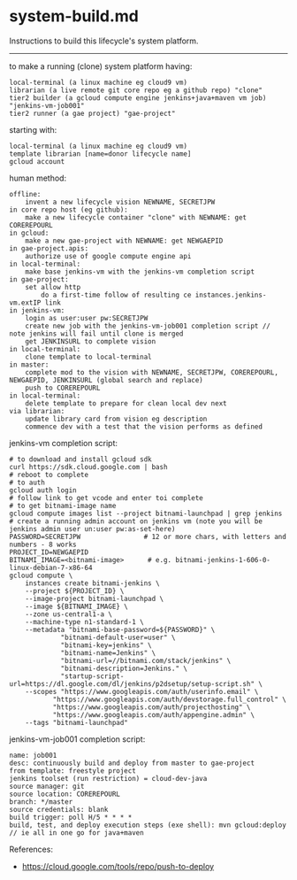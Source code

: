 # system-build.md

Instructions to build this lifecycle's system platform.

---

to make a running (clone) system platform having:

    local-terminal (a linux machine eg cloud9 vm)
    librarian (a live remote git core repo eg a github repo) "clone"
    tier2 builder (a gcloud compute engine jenkins+java+maven vm job) "jenkins-vm-job001"
    tier2 runner (a gae project) "gae-project"

    
starting with:

    local-terminal (a linux machine eg cloud9 vm)
    template librarian [name=donor lifecycle name]
    gcloud account

    
human method:

    offline:
        invent a new lifecycle vision NEWNAME, SECRETJPW
    in core repo host (eg github):
        make a new lifecycle container "clone" with NEWNAME: get COREREPOURL
    in gcloud:
        make a new gae-project with NEWNAME: get NEWGAEPID
    in gae-project.apis:
        authorize use of google compute engine api
    in local-terminal:
        make base jenkins-vm with the jenkins-vm completion script
    in gae-project:
        set allow http
            do a first-time follow of resulting ce instances.jenkins-vm.extIP link
    in jenkins-vm:
        login as user:user pw:SECRETJPW
        create new job with the jenkins-vm-job001 completion script // note jenkins will fail until clone is merged
        get JENKINSURL to complete vision
    in local-terminal:
        clone template to local-terminal
    in master:
        complete mod to the vision with NEWNAME, SECRETJPW, COREREPOURL, NEWGAEPID, JENKINSURL (global search and replace)
        push to COREREPOURL
    in local-terminal:
        delete template to prepare for clean local dev next
    via librarian:
        update library card from vision eg description
        commence dev with a test that the vision performs as defined


jenkins-vm completion script:

    # to download and install gcloud sdk
    curl https://sdk.cloud.google.com | bash
    # reboot to complete
    # to auth
    gcloud auth login
    # follow link to get vcode and enter toi complete
    # to get bitnami-image name
    gcloud compute images list --project bitnami-launchpad | grep jenkins
    # create a running admin account on jenkins vm (note you will be jenkins admin user un:user pw:as-set-here) 
    PASSWORD=SECRETJPW                # 12 or more chars, with letters and numbers - 8 works
    PROJECT_ID=NEWGAEPID
    BITNAMI_IMAGE=<bitnami-image>      # e.g. bitnami-jenkins-1-606-0-linux-debian-7-x86-64
    gcloud compute \
        instances create bitnami-jenkins \
        --project ${PROJECT_ID} \
        --image-project bitnami-launchpad \
        --image ${BITNAMI_IMAGE} \
        --zone us-central1-a \
        --machine-type n1-standard-1 \
        --metadata "bitnami-base-password=${PASSWORD}" \
                 "bitnami-default-user=user" \
                 "bitnami-key=jenkins" \
                 "bitnami-name=Jenkins" \
                 "bitnami-url=//bitnami.com/stack/jenkins" \
                 "bitnami-description=Jenkins." \
                 "startup-script-url=https://dl.google.com/dl/jenkins/p2dsetup/setup-script.sh" \
        --scopes "https://www.googleapis.com/auth/userinfo.email" \
               "https://www.googleapis.com/auth/devstorage.full_control" \
               "https://www.googleapis.com/auth/projecthosting" \
               "https://www.googleapis.com/auth/appengine.admin" \
        --tags "bitnami-launchpad"


jenkins-vm-job001 completion script:

    name: job001
    desc: continuously build and deploy from master to gae-project
    from template: freestyle project
    jenkins toolset (run restriction) = cloud-dev-java
    source manager: git
    source location: COREREPOURL
    branch: */master
    source credentials: blank
    build trigger: poll H/5 * * * *
    build, test, and deploy execution steps (exe shell): mvn gcloud:deploy // ie all in one go for java+maven
  	

References:

* https://cloud.google.com/tools/repo/push-to-deploy

